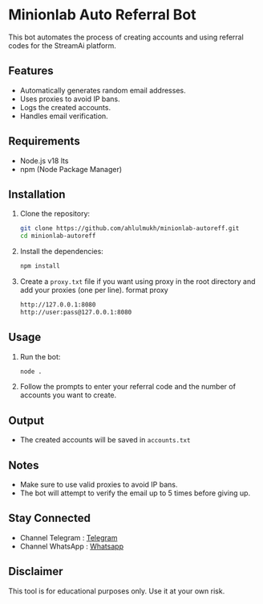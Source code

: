 # Minionlab Auto Referral Bot

This bot automates the process of creating accounts and using referral codes for the StreamAi platform.

## Features

- Automatically generates random email addresses.
- Uses proxies to avoid IP bans.
- Logs the created accounts.
- Handles email verification.

## Requirements

- Node.js v18 lts
- npm (Node Package Manager)

## Installation

1. Clone the repository:

   ```sh
   git clone https://github.com/ahlulmukh/minionlab-autoreff.git
   cd minionlab-autoreff
   ```

2. Install the dependencies:

   ```sh
   npm install
   ```

3. Create a `proxy.txt` file if you want using proxy in the root directory and add your proxies (one per line).
   format proxy

   ```sh
   http://127.0.0.1:8080
   http://user:pass@127.0.0.1:8080
   ```

## Usage

1. Run the bot:

   ```sh
   node .
   ```

2. Follow the prompts to enter your referral code and the number of accounts you want to create.

## Output

- The created accounts will be saved in `accounts.txt`

## Notes

- Make sure to use valid proxies to avoid IP bans.
- The bot will attempt to verify the email up to 5 times before giving up.

## Stay Connected

- Channel Telegram : [Telegram](https://t.me/elpuqus)
- Channel WhatsApp : [Whatsapp](https://whatsapp.com/channel/0029VavBRhGBqbrEF9vxal1R)

## Disclaimer

This tool is for educational purposes only. Use it at your own risk.
